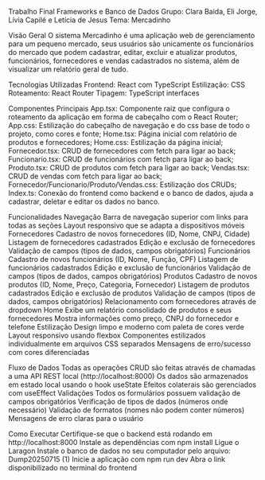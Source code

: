 Trabalho Final Frameworks e Banco de Dados
Grupo: Clara Baida, Eli Jorge, Lívia Capilé e Letícia de Jesus
Tema: Mercadinho

Visão Geral
	O sistema Mercadinho é uma aplicação web de gerenciamento para um pequeno mercado, seus usuários são unicamente os funcionários do mercado que podem cadastrar, editar, excluir e atualizar produtos, funcionários, fornecedores e vendas cadastrados no sistema, além de visualizar um relatório geral de tudo.

Tecnologias Utilizadas
Frontend: React com TypeScript
Estilização: CSS
Roteamento: React Router
Tipagem: TypeScript interfaces

Componentes Principais
App.tsx: Componente raiz que configura o roteamento da aplicação em forma de cabeçalho com o React Router;
App.css: Estilização do cabeçalho de navegação e do css base de todo o projeto, como cores e fonte;
Home.tsx: Página inicial com relatório de produtos e fornecedores;
Home.css: Estilização da página inicial;
Fornecedor.tsx: CRUD de fornecedores com fetch para ligar ao back;
Funcionario.tsx: CRUD de funcionários com fetch para ligar ao back;
Produto.tsx: CRUD de produtos com fetch para ligar ao back;
Vendas.tsx: CRUD de vendas com fetch para ligar ao back;
Fornecedor/Funcionario/Produto/Vendas.css: Estilização dos CRUDs;
Index.ts: Conexão do frontend como backend e o banco de dados, ajuda a cadastrar, deletar e editar os dados no banco.


Funcionalidades
Navegação
Barra de navegação superior com links para todas as seções
Layout responsivo que se adapta a dispositivos móveis
Fornecedores
Cadastro de novos fornecedores (ID, Nome, CNPJ, Cidade)
Listagem de fornecedores cadastrados
Edição e exclusão de fornecedores
Validação de campos (tipos de dados, campos obrigatórios)
Funcionários
Cadastro de novos funcionários (ID, Nome, Função, CPF)
Listagem de funcionários cadastrados
Edição e exclusão de funcionários
Validação de campos (tipos de dados, campos obrigatórios)
Produtos
Cadastro de novos produtos (ID, Nome, Preço, Categoria, Fornecedor)
Listagem de produtos cadastrados
Edição e exclusão de produtos
Validação de campos (tipos de dados, campos obrigatórios)
Relacionamento com fornecedores através de dropdown
Home
Exibe um relatório consolidado de produtos e seus fornecedores
Mostra informações como preço, CNPJ do fornecedor e telefone
Estilização
Design limpo e moderno com paleta de cores verde
Layout responsivo usando flexbox
Componentes estilizados individualmente em arquivos CSS separados
Mensagens de erro/sucesso com cores diferenciadas


Fluxo de Dados
Todas as operações CRUD são feitas através de chamadas a uma API REST local (http://localhost:8000)
Os dados são armazenados em estado local usando o hook useState
Efeitos colaterais são gerenciados com useEffect
Validações
Todos os formulários possuem validação de campos obrigatórios
Verificação de tipos de dados (números onde necessário)
Validação de formatos (nomes não podem conter números)
Mensagens de erro claras para o usuário

Como Executar
Certifique-se que o backend está rodando em http://localhost:8000
Instale as dependências com npm install
Ligue o Laragon
Instale o banco de dados no seu computador pelo arquivo:
Dump20250715 (1)
Inicie a aplicação com npm run dev
Abra o link disponibilizado no terminal do frontend




